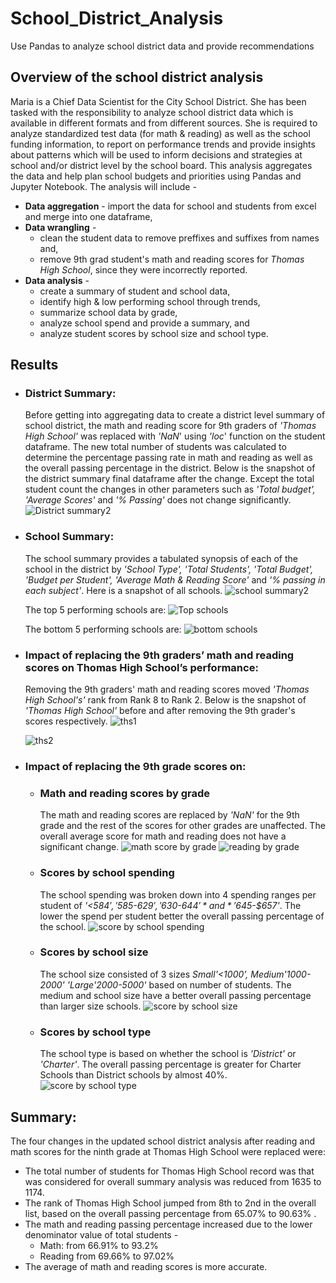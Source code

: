 # School_District_Analysis
Use Pandas to analyze school district data and provide recommendations

## Overview of the school district analysis
Maria is a Chief Data Scientist for the City School District. She has been tasked with the responsibility to analyze school district data which is available in different formats and from different sources. She is required to analyze standardized test data (for math & reading) as well as the school funding information, to report on performance trends and provide insights about patterns which will be used to inform decisions and strategies at school and/or district level by the school board. This analysis aggregates the data and help plan school budgets and priorities using Pandas and Jupyter Notebook. The analysis will include -
- **Data aggregation**  - import the data for school and students from excel and merge into one dataframe,
- **Data wrangling** -
  - clean the student data to remove preffixes and suffixes from names and,
  - remove 9th grad student's math and reading scores for *Thomas High School*, since they were incorrectly reported.
- **Data analysis** -
  - create a summary of student and school data,
  - identify high & low performing school through trends,
  - summarize school data by grade,
  - analyze school spend and provide a summary, and
  - analyze student scores by school size and school type.

## Results

- ###  District Summary:
  Before getting into aggregating data to create a district level summary of school district, the math and reading score for 9th graders of *'Thomas High School'* was replaced with *'NaN*' using *'loc*' function on the student dataframe. The new total number of students was calculated to determine the percentage passing rate in math and reading as well as the overall passing percentage in the district. Below is the snapshot of the district summary final dataframe after the change. Except the total student count the changes in other parameters such as *'Total budget', 'Average Scores'*  and *'% Passing'* does not change significantly. 
  ![District summary2](https://user-images.githubusercontent.com/84694664/126910623-df925b02-abe6-4e10-99d2-c7bccd19186d.JPG)

- ###  School Summary:
  The school summary provides a tabulated synopsis of each of the school in the district by *'School Type', 'Total Students', 'Total Budget', 'Budget per Student', 'Average Math & Reading Score'* and *'% passing in each subject'*. Here is a snapshot of all schools.
  ![school summary2](https://user-images.githubusercontent.com/84694664/126912189-d9509e31-8540-48f1-958a-78a34f142fb8.JPG)

  The top 5 performing schools are:
  ![Top schools](https://user-images.githubusercontent.com/84694664/126912233-9ab73179-5f64-4aa2-835e-4a280d55fe60.JPG)

  The bottom 5 performing schools are:
  ![bottom schools](https://user-images.githubusercontent.com/84694664/126912258-91874a11-d299-45c5-97d2-5ab1e5331d6a.JPG)

- ### Impact of replacing the 9th graders’ math and reading scores on Thomas High School’s performance:
  Removing the 9th graders' math and reading scores moved *'Thomas High School's'* rank from Rank 8 to Rank 2. Below is the snapshot of *'Thomas High School'* before and after removing the 9th grader's scores respectively.
  ![ths1](https://user-images.githubusercontent.com/84694664/126912839-14ff0fa5-1c73-40c9-b076-4a2e023c5b75.jpg)
  
  ![ths2](https://user-images.githubusercontent.com/84694664/126912886-a37c3be2-49f2-4a62-9687-3bf4e1bc102f.jpg)
  
- ### Impact of replacing the 9th grade scores on:
  - ### Math and reading scores by grade
    The math and reading scores are replaced by *'NaN'* for the 9th grade and the rest of the scores for other grades are unaffected. The overall average score for math and reading does not have a significant change.
    ![math score by grade](https://user-images.githubusercontent.com/84694664/126912945-842af259-18c8-445d-9305-00616d0aa542.JPG) ![reading by grade](https://user-images.githubusercontent.com/84694664/126913164-398f828c-c095-421e-b44a-c5d928af8000.JPG)

  - ### Scores by school spending
    The school spending was broken down into 4 spending ranges per student of *'<$584' , '$585-$629', '$630-$644'* and *'$645-$657'*. The lower the spend per student better the overall passing percentage of the school.
    ![score by school spending](https://user-images.githubusercontent.com/84694664/126913035-fe2f2599-4129-44c8-b8f1-03f7143083b5.JPG)

  - ### Scores by school size
    The school size consisted of 3 sizes *Small'<1000', Medium'1000-2000'* *'Large'2000-5000'* based on number of students. The medium and school size have a better overall passing percentage than larger size schools. 
    ![score by school size](https://user-images.githubusercontent.com/84694664/126913044-ff28a1f8-6151-43b8-a2b4-22e1273aba7e.JPG)

  - ### Scores by school type
    The school type is based on whether the school is *'District'* or *'Charter'*. The overall passing percentage is greater for Charter Schools than District schools by almost 40%.
    ![score by school type](https://user-images.githubusercontent.com/84694664/126913047-b485a0f7-b93f-41aa-ae61-cefbf9509e85.JPG)

## Summary: 
The four changes in the updated school district analysis after reading and math scores for the ninth grade at Thomas High School were replaced were:
- The total number of students for Thomas High School record was that was considered for overall summary analysis was reduced from 1635 to 1174.
- The rank of Thomas High School jumped from 8th to 2nd in the overall list, based on the overall passing percentage from 65.07% to 90.63% .
- The math and reading passing percentage increased due to the lower denominator value of total students -
    - Math: from 66.91% to 93.2%
    - Reading from 69.66% to 97.02%
- The average of math and reading scores is more accurate.
